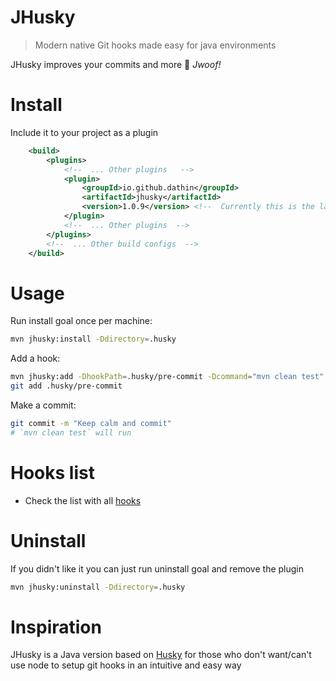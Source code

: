 # JHusky

> Modern native Git hooks made easy for java environments

JHusky improves your commits and more 🐶 *Jwoof!*

# Install

Include it to your project as a plugin

```xml
    <build>
        <plugins>
            <!--  ... Other plugins   -->
            <plugin>
                <groupId>io.github.dathin</groupId>
                <artifactId>jhusky</artifactId>
                <version>1.0.9</version> <!--  Currently this is the latest version  -->
            </plugin>
            <!--  ... Other plugins  -->
        </plugins>
        <!--  ... Other build configs  -->
    </build>
```

# Usage

Run install goal once per machine:

```sh
mvn jhusky:install -Ddirectory=.husky
```

Add a hook:

```sh
mvn jhusky:add -DhookPath=.husky/pre-commit -Dcommand="mvn clean test"
git add .husky/pre-commit
```

Make a commit:

```sh
git commit -m "Keep calm and commit"
# `mvn clean test` will run
```

# Hooks list
- Check the list with all [hooks](https://git-scm.com/docs/githooks#_hooks)

# Uninstall

If you didn't like it you can just run uninstall goal and remove the plugin

```sh
mvn jhusky:uninstall -Ddirectory=.husky
```

# Inspiration
JHusky is a Java version based on [Husky](https://github.com/typicode/husky) for those who don't want/can't use node to setup git hooks in an intuitive and easy way
